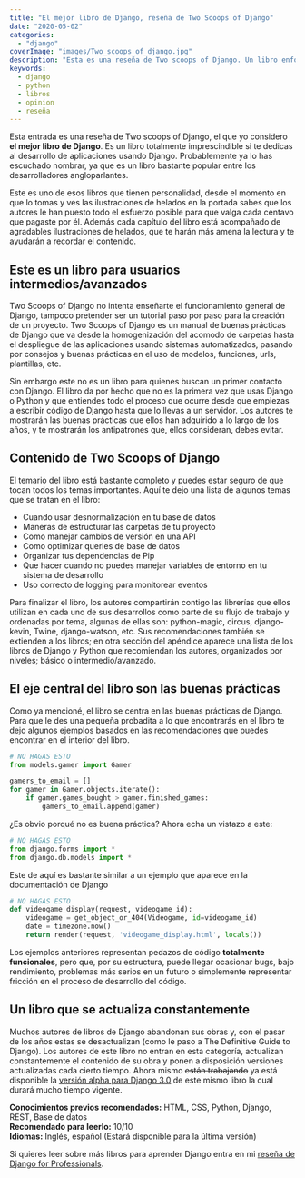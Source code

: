 ```yaml
---
title: "El mejor libro de Django, reseña de Two Scoops of Django"
date: "2020-05-02"
categories: 
  - "django"
coverImage: "images/Two_scoops_of_django.jpg"
description: "Esta es una reseña de Two scoops of Django. Un libro enfocado en las buenas prácticas de desarrollo para el framework de desarrollo web open source Django."
keywords:
  - django
  - python
  - libros
  - opinion
  - reseña
---
```


Esta entrada es una reseña de Two scoops of Django, el que yo considero **el mejor libro de Django**. Es un libro totalmente imprescindible si te dedicas al desarrollo de aplicaciones usando Django. Probablemente ya lo has escuchado nombrar, ya que es un libro bastante popular entre los desarrolladores angloparlantes.

Este es uno de esos libros que tienen personalidad, desde el momento en que lo tomas y ves las ilustraciones de helados en la portada sabes que los autores le han puesto todo el esfuerzo posible para que valga cada centavo que pagaste por él. Además cada capítulo del libro está acompañado de agradables ilustraciones de helados, que te harán más amena la lectura y te ayudarán a recordar el contenido.

## Este es un libro para usuarios intermedios/avanzados

Two Scoops of Django no intenta enseñarte el funcionamiento general de Django, tampoco pretender ser un tutorial paso por paso para la creación de un proyecto. Two Scoops of Django es un manual de buenas prácticas de Django que va desde la homogenización del acomodo de carpetas hasta el despliegue de las aplicaciones usando sistemas automatizados, pasando por consejos y buenas prácticas en el uso de modelos, funciones, urls, plantillas, etc.

Sin embargo este no es un libro para quienes buscan un primer contacto con Django. El libro da por hecho que no es la primera vez que usas Django o Python y que entiendes todo el proceso que ocurre desde que empiezas a escribir código de Django hasta que lo llevas a un servidor. Los autores te mostrarán las buenas prácticas que ellos han adquirido a lo largo de los años, y te mostrarán los antipatrones que, ellos consideran, debes evitar.

## Contenido de Two Scoops of Django

El temario del libro está bastante completo y puedes estar seguro de que tocan todos los temas importantes. Aquí te dejo una lista de algunos temas que se tratan en el libro:

- Cuando usar desnormalización en tu base de datos
- Maneras de estructurar las carpetas de tu proyecto
- Como manejar cambios de versión en una API
- Como optimizar queries de base de datos
- Organizar tus dependencias de Pip
- Que hacer cuando no puedes manejar variables de entorno en tu sistema de desarrollo
- Uso correcto de logging para monitorear eventos

Para finalizar el libro, los autores compartirán contigo las librerías que ellos utilizan en cada uno de sus desarrollos como parte de su flujo de trabajo y ordenadas por tema, algunas de ellas son: python-magic, circus, django-kevin, Twine, django-watson, etc. Sus recomendaciones también se extienden a los libros; en otra sección del apéndice aparece una lista de los libros de Django y Python que recomiendan los autores, organizados por niveles; básico o intermedio/avanzado.

## El eje central del libro son las buenas prácticas

Como ya mencioné, el libro se centra en las buenas prácticas de Django. Para que le des una pequeña probadita a lo que encontrarás en el libro te dejo algunos ejemplos basados en las recomendaciones que puedes encontrar en el interior del libro.

```python
# NO HAGAS ESTO 
from models.gamer import Gamer

gamers_to_email = []
for gamer in Gamer.objects.iterate():
    if gamer.games_bought > gamer.finished_games:
        gamers_to_email.append(gamer)
```

¿Es obvio porqué no es buena práctica? Ahora echa un vistazo a este:

```python
# NO HAGAS ESTO 
from django.forms import *
from django.db.models import *
```

Este de aquí es bastante similar a un ejemplo que aparece en la documentación de Django

```python
# NO HAGAS ESTO 
def videogame_display(request, videogame_id):
    videogame = get_object_or_404(Videogame, id=videogame_id)
    date = timezone.now()
    return render(request, 'videogame_display.html', locals())
```

Los ejemplos anteriores representan pedazos de código **totalmente funcionales**, pero que, por su estructura, puede llegar ocasionar bugs, bajo rendimiento, problemas más serios en un futuro o simplemente representar fricción en el proceso de desarrollo del código.

## Un libro que se actualiza constantemente

Muchos autores de libros de Django abandonan sus obras y, con el pasar de los años estas se desactualizan (como le paso a The Definitive Guide to Django). Los autores de este libro no entran en esta categoría, actualizan constantemente el contenido de su obra y ponen a disposición versiones actualizadas cada cierto tiempo. Ahora mismo ~~están trabajando~~ ya está disponible la [versión alpha para Django 3.0](https://www.feldroy.com/products/two-scoops-of-django-3-x) de este mismo libro la cual durará mucho tiempo vigente.

****Conocimientos previos recomendados:**** HTML, CSS, Python, Django, REST, Base de datos  
**Recomendado para leerlo:** 10/10  
**Idiomas:** Inglés, español (Estará disponible para la última versión)

Si quieres leer sobre más libros para aprender Django entra en mi [reseña de Django for Professionals](https://coffeebytes.dev/resena-de-django-for-professionals/).
